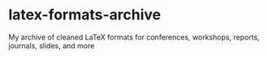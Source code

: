 # latex-formats-archive
My archive of cleaned LaTeX formats for conferences, workshops, reports, journals, slides, and more
